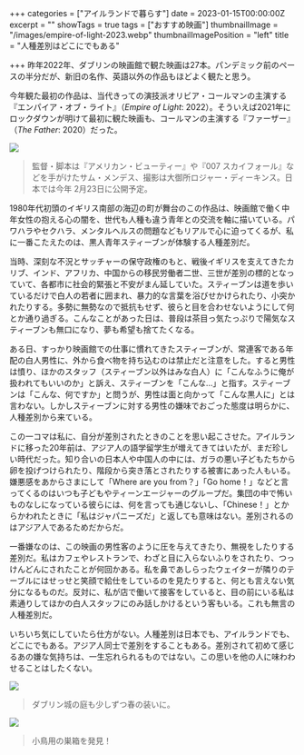 +++
categories = ["アイルランドで暮らす"]
date = 2023-01-15T00:00:00Z
excerpt = ""
showTags = true
tags = ["おすすめ映画"]
thumbnailImage = "/images/empire-of-light-2023.webp"
thumbnailImagePosition = "left"
title = "人種差別はどこにでもある"

+++
昨年2022年、ダブリンの映画館で観た映画は27本。パンデミック前のペースの半分だが、新旧の名作、英語以外の作品もほどよく観たと思う。

<!--more-->

今年観た最初の作品は、当代きっての演技派オリビア・コールマンの主演する『エンパイア・オブ・ライト』（_Empire of Light_: 2022）。そういえば2021年にロックダウンが明けて最初に観た映画も、コールマンの主演する『ファーザー』（_The Father_: 2020）だった。

![](/images/empire-of-light-2023.webp)

> 監督・脚本は『アメリカン・ビューティー』や『007 スカイフォール』などを手がけたサム・メンデス、撮影は大御所ロジャー・ディーキンス。日本では今年 2月23日に公開予定。

  
1980年代初頭のイギリス南部の海辺の町が舞台のこの作品は、映画館で働く中年女性の抱える心の闇を、世代も人種も違う青年との交流を軸に描いている。パワハラやセクハラ、メンタルヘルスの問題などもリアルで心に迫ってくるが、私に一番こたえたのは、黒人青年スティーブンが体験する人種差別だ。

当時、深刻な不況とサッチャーの保守政権のもと、戦後イギリスを支えてきたカリブ、インド、アフリカ、中国からの移民労働者二世、三世が差別の標的となっていて、各都市に社会的緊張と不安がまん延していた。スティーブンは道を歩いているだけで白人の若者に囲まれ、暴力的な言葉を浴びせかけられたり、小突かれたりする。多勢に無勢なので抵抗もせず、彼らと目を合わせないようにして何とか通り過ぎる。こんなことがあった日は、普段は茶目っ気たっぷりで陽気なスティーブンも無口になり、夢も希望も捨てたくなる。

ある日、すっかり映画館での仕事に慣れてきたスティーブンが、常連客である年配の白人男性に、外から食べ物を持ち込むのは禁止だと注意をした。すると男性は憤り、ほかのスタッフ（スティーブン以外はみな白人）に「こんなふうに俺が扱われてもいいのか」と訴え、スティーブンを「こんな…」と指す。スティーブンは「こんな、何ですか」と問うが、男性は面と向かって「こんな黒人に」とは言わない。しかしスティーブンに対する男性の嫌味でおごった態度は明らかに、人種差別から来ている。

この一コマは私に、自分が差別されたときのことを思い起こさせた。アイルランドに移った20年前は、アジア人の語学留学生が増えてきてはいたが、まだ珍しい時代だった。知り合いの日本人や中国人の中には、ガラの悪い子どもたちから卵を投げつけられたり、階段から突き落とされたりする被害にあった人もいる。嫌悪感をあからさまにして「Where are you from？」「Go home！」などと言ってくるのはいつも子どもやティーンエージャーのグループだ。集団の中で怖いものなしになっている彼らには、何を言っても通じないし、「Chinese！」とからかわれたときに「私はジャパニーズだ」と返しても意味はない。差別されるのはアジア人であるためだからだ。

一番嫌なのは、この映画の男性客のように圧を与えてきたり、無視をしたりする差別だ。私はカフェやレストランで、わざと目に入らないふりをされたり、つっけんどんにされたことが何回かある。私を鼻であしらったウェイターが隣りのテーブルにはせっせと笑顔で給仕をしているのを見たりすると、何とも言えない気分になるものだ。反対に、私が店で働いて接客をしていると、目の前にいる私は素通りしてほかの白人スタッフにのみ話しかけるという客もいる。これも無言の人種差別だ。

いちいち気にしていたら仕方がない。人種差別は日本でも、アイルランドでも、どこにでもある。アジア人同士で差別をすることもある。差別されて初めて感じるあの嫌な気持ちは、一生忘れられるものではない。この思いを他の人に味わわせることはしたくない。

![](/images/dublin-castle-garden-2023-2.webp)

> ダブリン城の庭も少しずつ春の装いに。

![](/images/dublin-castle-garden-2023-1.webp)

> 小鳥用の巣箱を発見！